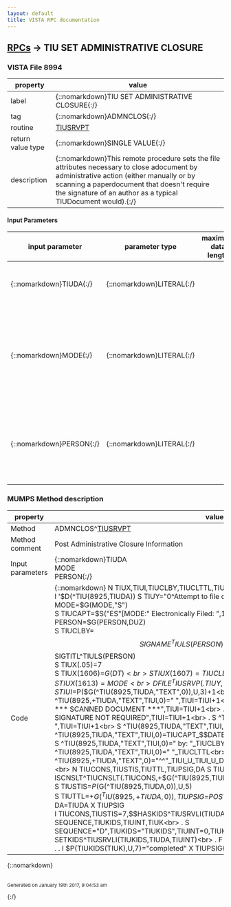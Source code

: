 ```yaml
---
layout: default
title: VISTA RPC documentation
---
```




## [RPCs](TableOfContent.md) &#8594; TIU SET ADMINISTRATIVE CLOSURE 



### VISTA File 8994 


 property | value 
--- | --- 
 label | {::nomarkdown}TIU SET ADMINISTRATIVE CLOSURE{:/}
 tag | {::nomarkdown}ADMNCLOS{:/}
 routine | [TIUSRVPT](http://code.osehra.org/dox/Routine_TIUSRVPT_source.html)
 return value type | {::nomarkdown}SINGLE VALUE{:/}
 description | {::nomarkdown}This remote procedure sets the file attributes necessary to close adocument by administrative action (either manually or by scanning a paperdocument that doesn't require the signature of an author as a typical TIUDocument would).{:/}

#### Input Parameters

| input parameter | parameter type | maximum data length | required | description | 
| --- | --- | --- | --- | --- | 
| {::nomarkdown}TIUDA{:/} | {::nomarkdown}LITERAL{:/} |  | {::nomarkdown}true{:/} | {::nomarkdown}This is the IEN of the document in the TIU DOCUMENT FILE (#8925).{:/} | 
| {::nomarkdown}MODE{:/} | {::nomarkdown}LITERAL{:/} |  | {::nomarkdown}true{:/} | {::nomarkdown}This is the alphabetic code for the manner in which the document wasclosed (i.e., \S\ for Scanned Document, or \M\ for Manual Closure). Optional: Defaults to \S\.{:/} | 
| {::nomarkdown}PERSON{:/} | {::nomarkdown}LITERAL{:/} |  | {::nomarkdown}true{:/} | {::nomarkdown}This is the IEN in the NEW PERSON file (#200) of the person who closed thedocument. Optional: Defaults to DUZ (i.e., the current user).{:/} | 


### MUMPS Method description

 property | value 
 --- | --- 
 Method | ADMNCLOS^[TIUSRVPT](http://code.osehra.org/dox/Routine_TIUSRVPT_source.html)
 Method comment | Post Administrative Closure Information
 Input parameters | {::nomarkdown}TIUDA<br>MODE<br>PERSON{:/}
 Code | {::nomarkdown}  N TIUX,TIUI,TIUCLBY,TIUCLTTL,TIUCAPT<br> I '$D(^TIU(8925,TIUDA)) S TIUY="0^Attempt to file data in a Nonexistent Entry." Q<br> S MODE=$G(MODE,"S")<br> S TIUCAPT=$S("ES"[MODE:"  Electronically Filed: ",1:"Administrative Closure: ")<br> S PERSON=$G(PERSON,DUZ)<br> S TIUCLBY=$$SIGNAME^TIULS(PERSON)<br> S TIUCLTTL=$$SIGTITL^TIULS(PERSON)<br> S TIUX(.05)=7<br> S TIUX(1606)=$G(DT)<br> S TIUX(1607)=TIUCLBY<br> S TIUX(1608)=TIUCLTTL<br> S TIUX(1613)=MODE<br> D FILE^TIUSRVP(.TIUY,TIUDA,.TIUX)<br> S TIUI=$P($G(^TIU(8925,TIUDA,"TEXT",0)),U,3)+1<br> I MODE="S" D<br> . S ^TIU(8925,+TIUDA,"TEXT",TIUI,0)=" ",TIUI=TIUI+1<br> . S ^TIU(8925,+TIUDA,"TEXT",TIUI,0)="                           *** SCANNED DOCUMENT ***",TIUI=TIUI+1<br> . S ^TIU(8925,+TIUDA,"TEXT",TIUI,0)="                            SIGNATURE NOT REQUIRED",TIUI=TIUI+1<br> . S ^TIU(8925,+TIUDA,"TEXT",TIUI,0)=" ",TIUI=TIUI+1<br> S ^TIU(8925,TIUDA,"TEXT",TIUI,0)=" ",TIUI=TIUI+1<br> S ^TIU(8925,TIUDA,"TEXT",TIUI,0)=TIUCAPT_$$DATE^TIULS(DT,"MM/DD/CCYY"),TIUI=TIUI+1<br> S ^TIU(8925,TIUDA,"TEXT",TIUI,0)="                    by: "_TIUCLBY,TIUI=TIUI+1<br> S ^TIU(8925,TIUDA,"TEXT",TIUI,0)="                        "_TIUCLTTL<br> S ^TIU(8925,+TIUDA,"TEXT",0)="^^"_TIUI_U_TIUI_U_DT_"^^"<br> D ALERTDEL^TIUALRT(TIUDA)<br> N TIUCONS,TIUSTIS,TIUTTL,TIUPSIG,DA S TIUCONS=-1<br> D ISCNSLT^TIUCNSLT(.TIUCONS,+$G(^TIU(8925,TIUDA,0)))<br> S TIUSTIS=$P($G(^TIU(8925,TIUDA,0)),U,5)<br> S TIUTTL=+$G(^TIU(8925,+TIUDA,0)),TIUPSIG=$$POSTSIGN^TIULC1(TIUTTL)<br> I +$L(TIUPSIG) S DA=TIUDA X TIUPSIG<br> I TIUCONS,TIUSTIS=7,$$HASKIDS^TIUSRVLI(TIUDA) D<br> . N SEQUENCE,TIUKIDS,TIUINT,TIUK<br> . S SEQUENCE="D",TIUKIDS="TIUKIDS",TIUINT=0,TIUK=0<br> . D SETKIDS^TIUSRVLI(TIUKIDS,TIUDA,TIUINT)<br> . F  S TIUK=$O(TIUKIDS(TIUK)) Q:'TIUK  D<br> . . I $P(TIUKIDS(TIUK),U,7)="completed" X TIUPSIG{:/}

{::nomarkdown} <br/><br/><p style="font-size: 11px">Generated on January 19th 2017, 9:04:53 am</p>{:/}